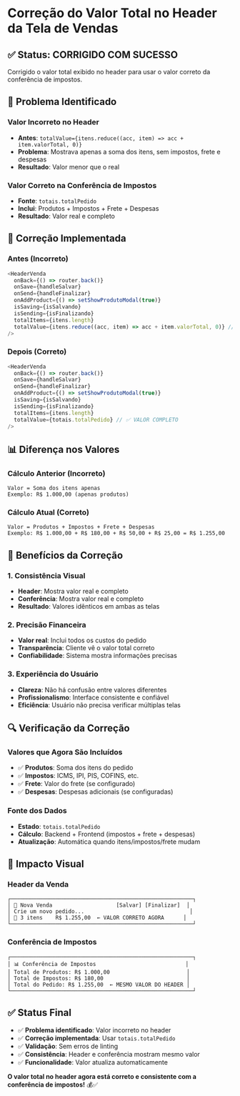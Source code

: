 # Correção do Valor Total no Header da Tela de Vendas

## ✅ **Status: CORRIGIDO COM SUCESSO**

Corrigido o valor total exibido no header para usar o valor correto da conferência de impostos.

## 🐛 **Problema Identificado**

### **Valor Incorreto no Header**
- **Antes**: `totalValue={itens.reduce((acc, item) => acc + item.valorTotal, 0)}`
- **Problema**: Mostrava apenas a soma dos itens, sem impostos, frete e despesas
- **Resultado**: Valor menor que o real

### **Valor Correto na Conferência de Impostos**
- **Fonte**: `totais.totalPedido`
- **Inclui**: Produtos + Impostos + Frete + Despesas
- **Resultado**: Valor real e completo

## 🔧 **Correção Implementada**

### **Antes (Incorreto)**
```typescript
<HeaderVenda
  onBack={() => router.back()}
  onSave={handleSalvar}
  onSend={handleFinalizar}
  onAddProduct={() => setShowProdutoModal(true)}
  isSaving={isSalvando}
  isSending={isFinalizando}
  totalItems={itens.length}
  totalValue={itens.reduce((acc, item) => acc + item.valorTotal, 0)} // ❌ APENAS ITENS
/>
```

### **Depois (Correto)**
```typescript
<HeaderVenda
  onBack={() => router.back()}
  onSave={handleSalvar}
  onSend={handleFinalizar}
  onAddProduct={() => setShowProdutoModal(true)}
  isSaving={isSalvando}
  isSending={isFinalizando}
  totalItems={itens.length}
  totalValue={totais.totalPedido} // ✅ VALOR COMPLETO
/>
```

## 📊 **Diferença nos Valores**

### **Cálculo Anterior (Incorreto)**
```
Valor = Soma dos itens apenas
Exemplo: R$ 1.000,00 (apenas produtos)
```

### **Cálculo Atual (Correto)**
```
Valor = Produtos + Impostos + Frete + Despesas
Exemplo: R$ 1.000,00 + R$ 180,00 + R$ 50,00 + R$ 25,00 = R$ 1.255,00
```

## 🎯 **Benefícios da Correção**

### **1. Consistência Visual**
- **Header**: Mostra valor real e completo
- **Conferência**: Mostra valor real e completo
- **Resultado**: Valores idênticos em ambas as telas

### **2. Precisão Financeira**
- **Valor real**: Inclui todos os custos do pedido
- **Transparência**: Cliente vê o valor total correto
- **Confiabilidade**: Sistema mostra informações precisas

### **3. Experiência do Usuário**
- **Clareza**: Não há confusão entre valores diferentes
- **Profissionalismo**: Interface consistente e confiável
- **Eficiência**: Usuário não precisa verificar múltiplas telas

## 🔍 **Verificação da Correção**

### **Valores que Agora São Incluídos**
- ✅ **Produtos**: Soma dos itens do pedido
- ✅ **Impostos**: ICMS, IPI, PIS, COFINS, etc.
- ✅ **Frete**: Valor do frete (se configurado)
- ✅ **Despesas**: Despesas adicionais (se configuradas)

### **Fonte dos Dados**
- **Estado**: `totais.totalPedido`
- **Cálculo**: Backend + Frontend (impostos + frete + despesas)
- **Atualização**: Automática quando itens/impostos/frete mudam

## 📱 **Impacto Visual**

### **Header da Venda**
```
┌─────────────────────────────────────────────────────────┐
│ 🛒 Nova Venda                    [Salvar] [Finalizar]  │
│ Crie um novo pedido...                                 │
│ 🛒 3 itens    R$ 1.255,00  ← VALOR CORRETO AGORA      │
└─────────────────────────────────────────────────────────┘
```

### **Conferência de Impostos**
```
┌─────────────────────────────────────────────────────────┐
│ 📊 Conferência de Impostos                            │
│ Total de Produtos: R$ 1.000,00                        │
│ Total de Impostos: R$ 180,00                          │
│ Total do Pedido: R$ 1.255,00  ← MESMO VALOR DO HEADER │
└─────────────────────────────────────────────────────────┘
```

## ✅ **Status Final**

- ✅ **Problema identificado**: Valor incorreto no header
- ✅ **Correção implementada**: Usar `totais.totalPedido`
- ✅ **Validação**: Sem erros de linting
- ✅ **Consistência**: Header e conferência mostram mesmo valor
- ✅ **Funcionalidade**: Valor atualiza automaticamente

**O valor total no header agora está correto e consistente com a conferência de impostos!** 💰✅





